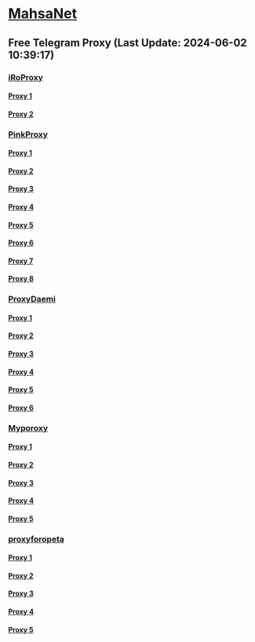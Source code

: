 
# [MahsaNet](https://t.me/mahsa_net)
## Free Telegram Proxy (Last Update: 2024-06-02 10:39:17)
### [iRoProxy](https://t.me/iRoProxy)
#### [Proxy 1](tg://proxy?server=103.69.224.218&port=6&secret=7HQighJPBNMYVRNB6tdkVw)
#### [Proxy 2](tg://proxy?server=103.69.224.198&port=6&secret=7HQighJPBNMYVRNB6tdkVw)
### [PinkProxy](https://t.me/PinkProxy)
#### [Proxy 1](tg://proxy?server=49.12.192.191&port=7980&secret=7HQighJPBNEnVRNB6tdkVw)
#### [Proxy 2](tg://proxy?server=91.107.224.108&port=7&secret=7HQighJPBNEnVRNB6tdkVw)
#### [Proxy 3](tg://proxy?server=91.107.224.108&port=7&secret=7HQighJPBNEnVRNB6tdkVw)
#### [Proxy 4](tg://proxy?server=91.107.224.108&port=7&secret=7HQighJPBNEnVRNB6tdkVw)
#### [Proxy 5](tg://proxy?server=49.12.192.191&port=7980&secret=7HQighJPBNEnVRNB6tdkVw)
#### [Proxy 6](tg://proxy?server=94.130.77.215&port=777&secret=7HQighJPBNEnVRNB6tdkVw)
#### [Proxy 7](tg://proxy?server=23.88.96.191&port=85&secret=7HQighJPBNEnVRNB6tdkVw)
#### [Proxy 8](tg://proxy?server=91.107.224.108&port=7&secret=7HQighJPBNEnVRNB6tdkVw)
### [ProxyDaemi](https://t.me/ProxyDaemi)
#### [Proxy 1](tg://proxy?server=Dash.Cloudflare.com.www.google.com.hercoll.pw&port=1919&secret=7HQighJPBNMYVRNB6tdkVw)
#### [Proxy 2](tg://proxy?server=cloudflare.yjc.ir.tabnak.ir.entekhab_com.eslami.ac.ir.bonyadmaskan.com.hidoctor_com.etemadonline.com.rokna.net.ayandehnews_com.farhangnews.ir.irna_com.shahrekhabar.com.rajanews_com.zoomit.ir.digiato.com.ninisite.com.beytoote_com.org.sheffield.college.&port=443&secret=3dpBFlW2hP6Hq_WOwiNeKBY%3D)
#### [Proxy 3](tg://proxy?server=89.41.181.47&port=8443&secret=7HQighJPBNMYVRNB6tdkVw)
#### [Proxy 4](tg://proxy?server=tishop.ir.abdisun.ir.to-tehran.ir.lustrsazan.com.farda20.ir.uasportshp.com.ayatd.ir.samanads.com.fooladzadehcarpet.com.tasvirlink.com.parisanclinic.ir.takamul.ir.drafshinrangavar.ir.allrom.ir.paradisecopy.com.irandnn.org.ifidoha.com.mosavimobile.website.&port=443&secret=3dpBFlW2hP6Hq_WOwiNeKBY%3D)
#### [Proxy 5](tg://proxy?server=77.238.239.36&port=8085&secret=7HQighJPBNEnVRNB6tdkVw)
#### [Proxy 6](tg://proxy?server=204.12.192.220&port=443&secret=ee1603010200010001fc030386e24c3add6170742d6b65726e656c2e6f7267)
### [Myporoxy](https://t.me/Myporoxy)
#### [Proxy 1](tg://proxy?server=Dash.Cloudflare.com.www.google.com.hercoll.pw&port=1919&secret=7HQighJPBNMYVRNB6tdkVw)
#### [Proxy 2](tg://proxy?server=Dash.Cloudflare.com.www.google.com.hercoll.pw&port=1919&secret=7HQighJPBNMYVRNB6tdkVw)
#### [Proxy 3](tg://proxy?server=Dash.Cloudflare.com.www.google.com.hercoll.pw&port=1919&secret=7HQighJPBNMYVRNB6tdkVw)
#### [Proxy 4](tg://proxy?server=Site.cloudflare.com.www.play.com.dorkamos.baby&port=1919&secret=7HQighJPBNMYVRNB6tdkVw)
#### [Proxy 5](tg://proxy?server=Dash.Cloudflare.com.www.google.com.hercoll.pw&port=1919&secret=7HQighJPBNMYVRNB6tdkVw)
### [proxyforopeta](https://t.me/proxyforopeta)
#### [Proxy 1](tg://proxy?server=nafaspourmatin.com.roshdeno.com.spion.ir.fs24.ir.tehrancom.ir.demokar.ir.1ln.ir.taavon2-farsedu.ir.jsirstore.com.irsapay.com.razisoft.ir.szog-pc.com.pange-reh.ir.hafhali.com.tr.makush-op.ir.my-test.ir.neginpakanco.ir.debounce.ml.mangeasuatechcloud.cloud&port=443&secret=eeda411655b684fe87abf58ec2235e28167765622e62616c652e6972)
#### [Proxy 2](tg://proxy?server=tishop.ir.abdisun.ir.to-tehran.ir.lustrsazan.com.farda20.ir.uasportshp.com.ayatd.ir.samanads.com.fooladzadehcarpet.com.tasvirlink.com.parisanclinic.ir.takamul.ir.drafshinrangavar.ir.allrom.ir.paradisecopy.com.irandnn.org.ifidoha.com.mosavimobile.website.&port=443&secret=3dpBFlW2hP6Hq_WOwiNeKBY%3D)
#### [Proxy 3](tg://proxy?server=cloudflare.yjc.ir.tabnak.ir.entekhab_com.eslami.ac.ir.bonyadmaskan.com.hidoctor_com.etemadonline.com.rokna.net.ayandehnews_com.farhangnews.ir.irna_com.shahrekhabar.com.rajanews_com.zoomit.ir.digiato.com.ninisite.com.beytoote_com.org.sheffield.college.&port=443&secret=3dpBFlW2hP6Hq_WOwiNeKBY%3D)
#### [Proxy 4](tg://proxy?server=77.238.239.36&port=8085&secret=7HQighJPBNEnVRNB6tdkVw)
#### [Proxy 5](tg://proxy?server=89.41.181.47&port=8443&secret=7HQighJPBNMYVRNB6tdkVw)

    